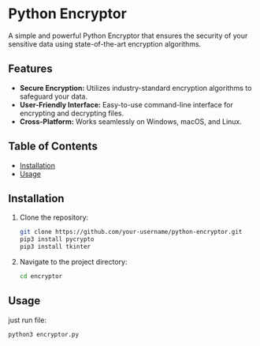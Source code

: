 # Python Encryptor



A simple and powerful Python Encryptor that ensures the security of your sensitive data using state-of-the-art encryption algorithms.

## Features

- **Secure Encryption:** Utilizes industry-standard encryption algorithms to safeguard your data.
- **User-Friendly Interface:** Easy-to-use command-line interface for encrypting and decrypting files.
- **Cross-Platform:** Works seamlessly on Windows, macOS, and Linux.

## Table of Contents

- [Installation](#installation)
- [Usage](#usage)


## Installation

1. Clone the repository:

    ```bash
    git clone https://github.com/your-username/python-encryptor.git
    pip3 install pycrypto
    pip3 install tkinter
    ```

2. Navigate to the project directory:

    ```bash
    cd encryptor
    ```


## Usage

just run file:

```bash
python3 encryptor.py

